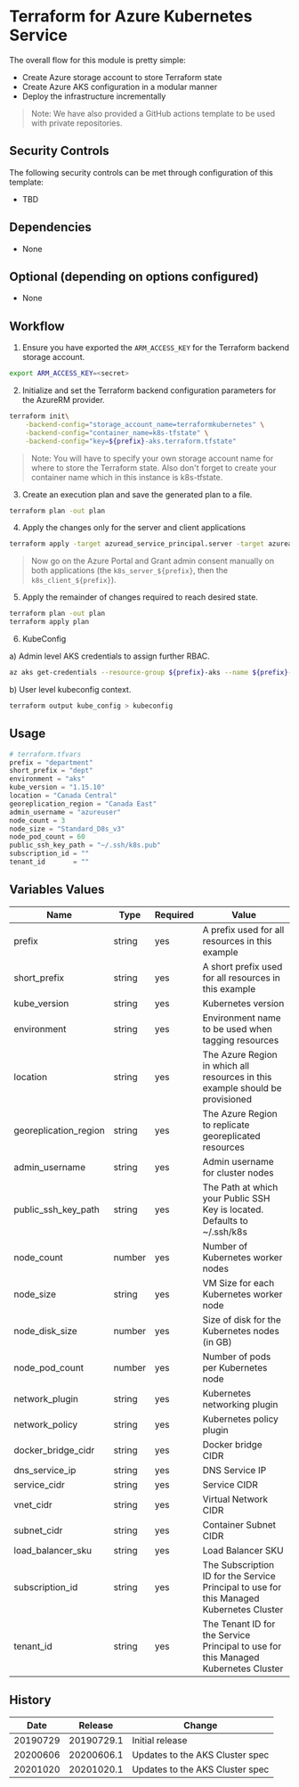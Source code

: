 # Terraform for Azure Kubernetes Service

The overall flow for this module is pretty simple:

* Create Azure storage account to store Terraform state
* Create Azure AKS configuration in a modular manner
* Deploy the infrastructure incrementally

> Note: We have also provided a GitHub actions template to be used with private repositories.

## Security Controls

The following security controls can be met through configuration of this template:

* TBD

## Dependencies

* None

## Optional (depending on options configured)

* None

## Workflow

1. Ensure you have exported the `ARM_ACCESS_KEY` for the Terraform backend storage account.

```sh
export ARM_ACCESS_KEY=<secret>
```

2. Initialize and set the Terraform backend configuration parameters for the AzureRM provider.

```sh
terraform init\
    -backend-config="storage_account_name=terraformkubernetes" \
    -backend-config="container_name=k8s-tfstate" \
    -backend-config="key=${prefix}-aks.terraform.tfstate"
```

> Note: You will have to specify your own storage account name for where to store the Terraform state. Also don't forget to create your container name which in this instance is k8s-tfstate.

3. Create an execution plan and save the generated plan to a file.

```sh
terraform plan -out plan
```

4. Apply the changes only for the server and client applications

```sh
terraform apply -target azuread_service_principal.server -target azuread_service_principal.client
```

> Now go on the Azure Portal and Grant admin consent manually on both applications (the `k8s_server_${prefix}`, then the `k8s_client_${prefix}`).

5. Apply the remainder of changes required to reach desired state.

```sh
terraform plan -out plan
terraform apply plan
```

6. KubeConfig

a) Admin level AKS credentials to assign further RBAC.

```sh
az aks get-credentials --resource-group ${prefix}-aks --name ${prefix}-aks --admin --overwrite-existing
```

b) User level kubeconfig context.

```sh
terraform output kube_config > kubeconfig
```

## Usage

```terraform
# terraform.tfvars
prefix = "department"
short_prefix = "dept"
environment = "aks"
kube_version = "1.15.10"
location = "Canada Central"
georeplication_region = "Canada East"
admin_username = "azureuser"
node_count = 3
node_size = "Standard_D8s_v3"
node_pod_count = 60
public_ssh_key_path = "~/.ssh/k8s.pub"
subscription_id = ""
tenant_id       = ""
```

## Variables Values

| Name                  | Type   | Required | Value                                                                                    |
| --------------------- | ------ | -------- | ---------------------------------------------------------------------------------------- |
| prefix                | string | yes      | A prefix used for all resources in this example                                          |
| short_prefix          | string | yes      | A short prefix used for all resources in this example                                    |
| kube_version          | string | yes      | Kubernetes version                                                                       |
| environment           | string | yes      | Environment name to be used when tagging resources                                       |
| location              | string | yes      | The Azure Region in which all resources in this example should be provisioned            |
| georeplication_region | string | yes      | The Azure Region to replicate georeplicated resources                                    |
| admin_username        | string | yes      | Admin username for cluster nodes                                                        |
| public_ssh_key_path   | string | yes      | The Path at which your Public SSH Key is located. Defaults to ~/.ssh/k8s                 |
| node_count            | number | yes      | Number of Kubernetes worker nodes                                                        |
| node_size             | string | yes      | VM Size for each Kubernetes worker node                                                  |
| node_disk_size        | number | yes      | Size of disk for the Kubernetes nodes (in GB)                                            |
| node_pod_count        | number | yes      | Number of pods per Kubernetes node                                                       |
| network_plugin        | string | yes      | Kubernetes networking plugin                                                             |
| network_policy        | string | yes      | Kubernetes policy plugin                                                                 |
| docker_bridge_cidr    | string | yes      | Docker bridge CIDR                                                                       |
| dns_service_ip        | string | yes      | DNS Service IP                                                                           |
| service_cidr          | string | yes      | Service CIDR                                                                             |
| vnet_cidr             | string | yes      | Virtual Network CIDR                                                                     |
| subnet_cidr           | string | yes      | Container Subnet CIDR                                                                    |
| load_balancer_sku     | string | yes      | Load Balancer SKU                                                                        |
| subscription_id       | string | yes      | The Subscription ID for the Service Principal to use for this Managed Kubernetes Cluster |
| tenant_id             | string | yes      | The Tenant ID for the Service Principal to use for this Managed Kubernetes Cluster       |

## History

| Date     | Release    | Change                                                     |
| -------- | ---------- | ---------------------------------------------------------- |
| 20190729 | 20190729.1 | Initial release                                            |
| 20200606 | 20200606.1 | Updates to the AKS Cluster spec                            |
| 20201020 | 20201020.1 | Updates to the AKS Cluster spec                            |
